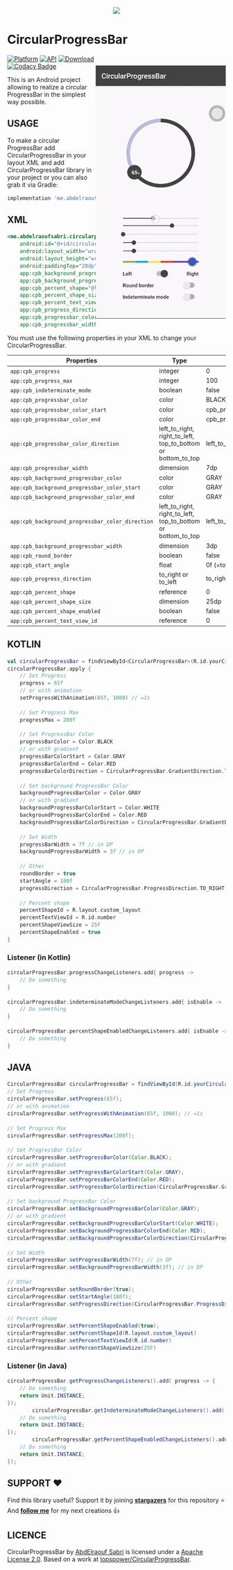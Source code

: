 <p align="center"><img src="/preview/header.png"></p>

CircularProgressBar
=================

<img src="/preview/preview.gif" alt="sample" title="sample" width="300" align="right" vspace="24" />

[![Platform](https://img.shields.io/badge/platform-android-green.svg)](http://developer.android.com/index.html)
[![API](https://img.shields.io/badge/API-14%2B-brightgreen.svg?style=flat)](https://android-arsenal.com/api?level=14)
[ ![Download](https://api.bintray.com/packages/abdelraoufsabri/maven/me.abdelraoufsabri%3Acircularprogressbar/images/download.svg) ](https://bintray.com/abdelraoufsabri/maven/me.abdelraoufsabri%3Acircularprogressbar/_latestVersion)
<br>
[![Codacy Badge](https://app.codacy.com/project/badge/Grade/9d34c146a041409ebef5ff75840bfafa)](https://www.codacy.com/gh/AbdElraoufSabri/CircularProgressBar/dashboard?utm_source=github.com&amp;utm_medium=referral&amp;utm_content=AbdElraoufSabri/CircularProgressBar&amp;utm_campaign=Badge_Grade)

This is an Android project allowing to realize a circular ProgressBar in the simplest way possible.

USAGE
-----

To make a circular ProgressBar add CircularProgressBar in your layout XML and add CircularProgressBar library in your project or you can also grab it via Gradle:

```groovy
implementation 'me.abdelraoufsabri:circularprogressbar:1.1.0'
```

XML
-----

```xml
<me.abdelraoufsabri.circularprogressbar.CircularProgressBar
    android:id="@+id/circularProgressBar"
    android:layout_width="wrap_content"
    android:layout_height="wrap_content"
    android:paddingTop="20dp"
    app:cpb_background_progressbar_color="#b6bbd8"
    app:cpb_background_progressbar_width="10dp"
    app:cpb_percent_shape="@layout/custom_layout"
    app:cpb_percent_shape_size="40dp"
    app:cpb_percent_text_view_id="@id/number"
    app:cpb_progress_direction="to_right"
    app:cpb_progressbar_color="@color/primary"
    app:cpb_progressbar_width="10dp" />
```

You must use the following properties in your XML to change your CircularProgressBar.

| Properties                                       | Type                                                         | Default               |
| ------------------------------------------------ | ------------------------------------------------------------ | --------------------- |
| `app:cpb_progress`                               | integer                                                      | 0                     |
| `app:cpb_progress_max`                           | integer                                                      | 100                   |
| `app:cpb_indeterminate_mode`                     | boolean                                                      | false                 |
| `app:cpb_progressbar_color`                      | color                                                        | BLACK                 |
| `app:cpb_progressbar_color_start`                | color                                                        | cpb_progressbar_color |
| `app:cpb_progressbar_color_end`                  | color                                                        | cpb_progressbar_color |
| `app:cpb_progressbar_color_direction`            | left_to_right, right_to_left, top_to_bottom or bottom_to_top | left_to_right         |
| `app:cpb_progressbar_width`                      | dimension                                                    | 7dp                   |
| `app:cpb_background_progressbar_color`           | color                                                        | GRAY                  |
| `app:cpb_background_progressbar_color_start`     | color                                                        | GRAY                  |
| `app:cpb_background_progressbar_color_end`       | color                                                        | GRAY                  |
| `app:cpb_background_progressbar_color_direction` | left_to_right, right_to_left, top_to_bottom or bottom_to_top | left_to_right         |
| `app:cpb_background_progressbar_width`           | dimension                                                    | 3dp                   |
| `app:cpb_round_border`                           | boolean                                                      | false                 |
| `app:cpb_start_angle`                            | float                                                        | 0f (=top)             |
| `app:cpb_progress_direction`                     | to_right or to_left                                          | to_right              |
| `app:cpb_percent_shape`                          | reference                                                    | 0                     |
| `app:cpb_percent_shape_size`                     | dimension                                                    | 25dp                  |
| `app:cpb_percent_shape_enabled`                  | boolean                                                      | false                 |
| `app:cpb_percent_text_view_id`                   | reference                                                    | 0                     |

KOTLIN
-----

```kotlin
val circularProgressBar = findViewById<CircularProgressBar>(R.id.yourCircularProgressbar)
circularProgressBar.apply {
    // Set Progress
    progress = 65f
    // or with animation
    setProgressWithAnimation(65f, 1000) // =1s

    // Set Progress Max
    progressMax = 200f

    // Set ProgressBar Color
    progressBarColor = Color.BLACK
    // or with gradient
    progressBarColorStart = Color.GRAY
    progressBarColorEnd = Color.RED
    progressBarColorDirection = CircularProgressBar.GradientDirection.TOP_TO_BOTTOM

    // Set background ProgressBar Color
    backgroundProgressBarColor = Color.GRAY
    // or with gradient
    backgroundProgressBarColorStart = Color.WHITE
    backgroundProgressBarColorEnd = Color.RED
    backgroundProgressBarColorDirection = CircularProgressBar.GradientDirection.TOP_TO_BOTTOM

    // Set Width
    progressBarWidth = 7f // in DP
    backgroundProgressBarWidth = 3f // in DP

    // Other
    roundBorder = true
    startAngle = 180f
    progressDirection = CircularProgressBar.ProgressDirection.TO_RIGHT
    
    // Percent shape
    percentShapeId = R.layout.custom_layout
    percentTextViewId = R.id.number
    percentShapeViewSize = 25F
    percentShapeEnabled = true
}
```

### Listener (in Kotlin)

```kotlin
circularProgressBar.progressChangeListeners.add{ progress ->
    // Do something
}

circularProgressBar.indeterminateModeChangeListeners.add{ isEnable ->
    // Do something
}

circularProgressBar.percentShapeEnabledChangeListeners.add{ isEnable ->
    // Do something
}

```

JAVA
-----

```java
CircularProgressBar circularProgressBar = findViewById(R.id.yourCircularProgressbar);
// Set Progress
circularProgressBar.setProgress(65f);
// or with animation
circularProgressBar.setProgressWithAnimation(65f, 1000); // =1s

// Set Progress Max
circularProgressBar.setProgressMax(200f);

// Set ProgressBar Color
circularProgressBar.setProgressBarColor(Color.BLACK);
// or with gradient
circularProgressBar.setProgressBarColorStart(Color.GRAY);
circularProgressBar.setProgressBarColorEnd(Color.RED);
circularProgressBar.setProgressBarColorDirection(CircularProgressBar.GradientDirection.TOP_TO_BOTTOM);

// Set background ProgressBar Color
circularProgressBar.setBackgroundProgressBarColor(Color.GRAY);
// or with gradient
circularProgressBar.setBackgroundProgressBarColorStart(Color.WHITE);
circularProgressBar.setBackgroundProgressBarColorEnd(Color.RED);
circularProgressBar.setBackgroundProgressBarColorDirection(CircularProgressBar.GradientDirection.TOP_TO_BOTTOM);

// Set Width
circularProgressBar.setProgressBarWidth(7f); // in DP
circularProgressBar.setBackgroundProgressBarWidth(3f); // in DP

// Other
circularProgressBar.setRoundBorder(true);
circularProgressBar.setStartAngle(180f);
circularProgressBar.setProgressDirection(CircularProgressBar.ProgressDirection.TO_RIGHT);

// Percent shape
circularProgressBar.setPercentShapeEnabled(true);
circularProgressBar.setPercentShapeId(R.layout.custom_layout)
circularProgressBar.setPercentTextViewId(R.id.number)
circularProgressBar.setPercentShapeViewSize(25F)
```

### Listener (in Java)

```java
circularProgressBar.getProgressChangeListeners().add( progress -> {
    // Do something
    return Unit.INSTANCE;
});
        circularProgressBar.getIndeterminateModeChangeListeners().add( isEnabled -> {
    // Do something
    return Unit.INSTANCE;
});
        circularProgressBar.getPercentShapeEnabledChangeListeners().add( isEnabled -> {
    // Do something
    return Unit.INSTANCE;
});
```

SUPPORT ❤️
-----

Find this library useful? Support it by joining [**stargazers**](https://github.com/AbdElraoufSabri/CircularProgressBar/stargazers) for this repository ⭐️
<br/>
And [**follow me**](https://github.com/AbdElraoufSabri?tab=followers) for my next creations 👍

LICENCE
-----

CircularProgressBar by [AbdElraouf Sabri](https://abdelraoufsabri.me) is licensed under a [Apache License 2.0](http://www.apache.org/licenses/LICENSE-2.0).
Based on a work at [lopspower/CircularProgressBar](https://github.com/lopspower/CircularProgressBar).

